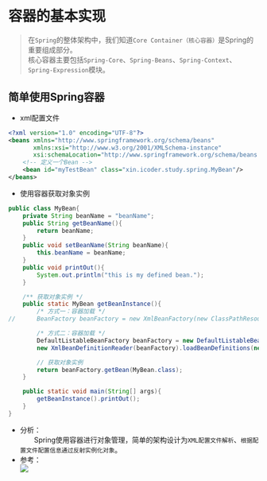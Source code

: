 # 容器的基本实现
> 在`Spring`的整体架构中，我们知道`Core Container（核心容器）`是Spring的重要组成部分。<br>
> 核心容器主要包括`Spring-Core`、`Spring-Beans`、`Spring-Context`、`Spring-Expression`模块。

## 简单使用Spring容器
* xml配置文件
```xml
<?xml version="1.0" encoding="UTF-8"?>
<beans xmlns="http://www.springframework.org/schema/beans"
       xmlns:xsi="http://www.w3.org/2001/XMLSchema-instance"
       xsi:schemaLocation="http://www.springframework.org/schema/beans http://www.springframework.org/schema/beans/spring-beans.xsd">
    <!-- 定义一个Bean -->
    <bean id="myTestBean" class="xin.icoder.study.spring.MyBean"/>
</beans>
```
* 使用容器获取对象实例
```java
public class MyBean{
	private String beanName = "beanName";
	public String getBeanName(){
		return beanName;
	}
	public void setBeanName(String beanName){
		this.beanName = beanName;
	}
	public void printOut(){
		System.out.println("this is my defined bean.");
	}

	/** 获取对象实例 */
	public static MyBean getBeanInstance(){
		/* 方式一：容器加载 */
//		BeanFactory beanFactory = new XmlBeanFactory(new ClassPathResource("application.xml"));

		/* 方式二：容器加载 */
		DefaultListableBeanFactory beanFactory = new DefaultListableBeanFactory();
		new XmlBeanDefinitionReader(beanFactory).loadBeanDefinitions(new ClassPathResource("application.xml"));

		// 获取对象实例
		return beanFactory.getBean(MyBean.class);
	}

	public static void main(String[] args){
		getBeanInstance().printOut();
	}
}
```
* 分析：<br>
&emsp;&emsp;Spring使用容器进行对象管理，简单的架构设计为`XML配置文件解析`、`根据配置文件配置信息通过反射实例化对象`。
* 参考：<br>
![](../../../../../../F-资源文件/images/docImage/Spring-容器的基本使用/20200609200552337.png)